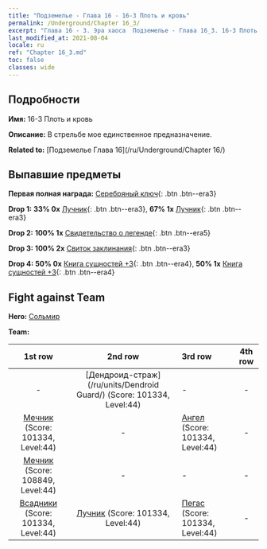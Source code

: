 ```yaml
---
title: "Подземелье - Глава 16 - 16-3 Плоть и кровь"
permalink: /Underground/Chapter 16_3/
excerpt: "Глава 16 - 3. Эра хаоса  Подземелье - Глава 16_3. 16-3 Плоть и кровь"
last_modified_at: 2021-08-04
locale: ru
ref: "Chapter 16_3.md"
toc: false
classes: wide
---
```


## Подробности

 **Имя:** 16-3 Плоть и кровь

 **Описание:** В стрельбе мое единственное предназначение.

 **Related to:** [Подземелье Глава 16](/ru/Underground/Chapter 16/)

## Выпавшие предметы

 **Первая полная награда:** [Серебряный ключ](/ItemsRU/con_693/){: .btn .btn--era3}

 **Drop 1:** **33% 0x** [Лучник](/ItemsRU/unt_191/){: .btn .btn--era3}, **67% 1x** [Лучник](/ItemsRU/unt_191/){: .btn .btn--era3}

 **Drop 2:** **100% 1x** [Свидетельство о легенде](/ItemsRU/mat_67/){: .btn .btn--era5}

 **Drop 3:** **100% 2x** [Свиток заклинания](/ItemsRU/con_694/){: .btn .btn--era3}

 **Drop 4:** **50% 0x** [Книга сущностей +3](/ItemsRU/mat_60/){: .btn .btn--era4}, **50% 1x** [Книга сущностей +3](/ItemsRU/mat_60/){: .btn .btn--era4}


## Fight against Team
 **Hero:** [Сольмир](/ru/heroes/Solmyr/)

 **Team:**


  | 1st row | 2nd row | 3rd row | 4th row |
  |:----:|:----:|:----|:----:|
  | - | [Дендроид-страж](/ru/units/Dendroid Guard/) (Score: 101334, Level:44)  | - | - |
  | [Мечник](/ru/units/Swordsman/) (Score: 101334, Level:44)  | - | [Ангел](/ru/units/Angel/) (Score: 101334, Level:44)  | - |
  | [Мечник](/ru/units/Swordsman/) (Score: 108849, Level:44)  | - | - | - |
  | [Всадники](/ru/units/Cavalier/) (Score: 101334, Level:44)  | [Лучник](/ru/units/Marksman/) (Score: 101334, Level:44)  | [Пегас](/ru/units/Pegasus/) (Score: 101334, Level:44)  | - |


